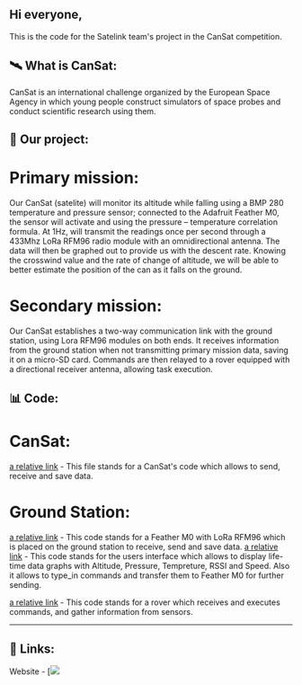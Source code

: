 ## Hi everyone,

This is the code for the Satelink team's project in the CanSat competition.

## 🛰️ What is CanSat:

CanSat is an international challenge organized by the European Space Agency in which young people construct simulators of space probes and conduct scientific research using them.

## 📡 Our project:

# Primary mission:

Our CanSat (satelite) will monitor its altitude while falling using a BMP 280 temperature and pressure sensor; connected to the Adafruit Feather M0, the sensor will activate and using the pressure – temperature correlation formula.
At 1Hz, will transmit the readings once per second through a 433Mhz LoRa RFM96 radio module with an omnidirectional antenna. The data will then be graphed out to provide us with the descent rate. 
Knowing the crosswind value and the rate of change of altitude, we will be able to better estimate the position of the can as it falls on the ground.

# Secondary mission:

Our CanSat establishes a two-way communication link with the ground station, using Lora RFM96 modules on both ends. It receives information from the ground station when not transmitting primary mission data, saving it on a micro-SD card. 
Commands are then relayed to a rover equipped with a directional receiver antenna, allowing task execution. 

## 📊 Code:

# CanSat:
[a relative link](Final_code_can.ino) - This file stands for a CanSat's code which allows to send, receive and save data. 

# Ground Station:
[a relative link](Final_code_gs.ino) - This code stands for a Feather M0 with LoRa RFM96 which is placed on the ground station to receive, send and save data.
[a relative link](main.py) - This code stands for the users interface which allows to display life-time data graphs with Altitude, Pressure, Tempreture, RSSI and Speed. Also it allows to type_in commands and transfer them to Feather M0 for further sending.

[a relative link](Final_code_rover.ino) - This code stands for a rover which receives and executes commands, and gather information from sensors. 

---
## 🔮 Links:
Website - [![](https://satelinkcansat.pl)
